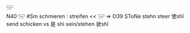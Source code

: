 𓈝  
N40 𓈝 #Sm schmieren : streifen <<  𓈝 => O39 SToNe stehn steer 使shǐ send schicken vs 是 shì sein/stehen 驶shǐ  